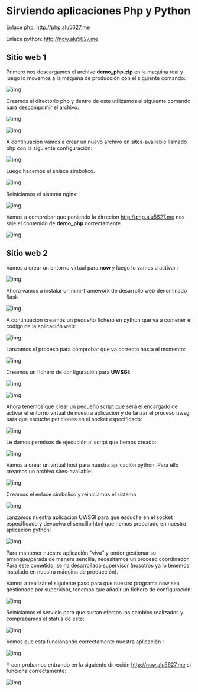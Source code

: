 # Sirviendo aplicaciones Php y Python

Enlace php:  http://php.alu5627.me

Enlace python: http://now.alu5627.me

## Sitio web 1

Primero nos descargamos el archivo **demo_php.zip** en la maquina real y luego
lo movemos a la máquina de producción con el siguiente comando:

![img](img/imagen3.png)

Creamos el directorio php y dentro de este utilizamos el siguiente comando para descomprimir el archivo:

![img](img/imagen1.png)

![img](img/imagen2.png)

A continuación vamos a crear un nuevo archivo en sites-available llamado php con la siguiente configuración:

![img](img/imagen4.png)

Luego hacemos el enlace simbolico.  

![img](img/imagen5.png)

Reiniciamos el sistema nginx:

![img](img/imagen23.png)

Vamos a comprobar que poniendo la dirrecion http://php.alu5627.me nos sale el contenido de **demo_php** correctamente.

![img](img/imagen6.png)


## Sitio web 2

Vamos a crear un entorno virtual para **now** y luego lo vamos a activar :

![img](img/imagen8.png)

Ahora vamos a instalar un mini-framework de desarrollo web denominado flask

![img](img/imagen10.png)

A continuación creamos un pequeño fichero en python que va a contener el código de la aplicación web:

![img](img/imagen9.png)

Lanzamos el proceso para comprobar que va correcto hasta el momento:

![img](img/imagen12.png)

Creamos un fichero de configuración para **UWSGI**:


![img](img/imagen11.png)

![img](img/imagen17.png)

Ahora tenemos que crear un pequeño script que será el encargado de activar el entorno virtual de nuestra aplicación y de lanzar el proceso uwsgi para que escuche peticiones en el socket especificado:

![img](img/imagen14.png)

Le damos permisos de ejecución al script que hemos creado:

![img](img/imagen13.png)

Vamos a crear un virtual host para nuestra aplicación python. Para ello creamos un archivo sites-available:

![img](img/imagen15.png)

Creamos el enlace simbolico y reiniciamos el sistema:

![img](img/imagen16.png)

Lanzamos nuestra aplicación UWSGI para que escuche en el socket especificado y devuelva el sencillo html que hemos preparado en nuestra aplicación python:

![img](img/imagen18.png)

Para mantener nuestra aplicación "viva" y poder gestionar su arranque/parada de manera sencilla, necesitamos un proceso coordinador. Para este cometido, se ha desarrollado supervisor (nosotros ya lo tenemos instalado en nuestra máquina de producción).

Vamos a realizar el siguiente paso para que nuestro programa now sea gestionado por supervisor, tenemos que añadir un fichero de configuración:

![img](img/imagen19.png)

Reiniciamos el servicio para que surtan efectos los cambios realizados y comprabamos el status de este:

![img](img/imagen20.png)

Vemos que esta funcionando correctamente nuestra aplicación :

![img](img/imagen21.png)

Y comprobamos entrando en la siguiente dirreción http://now.alu5627.me si funciona correctamente:

![img](img/imagen22.png)
